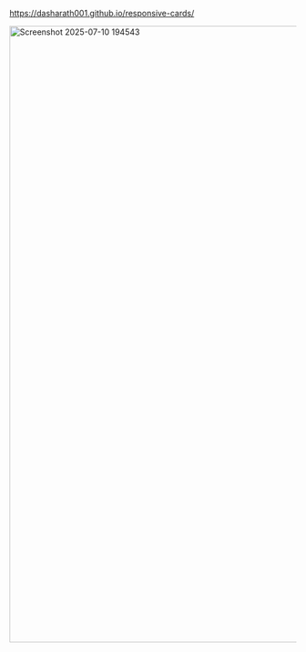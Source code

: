  https://dasharath001.github.io/responsive-cards/

 <img width="1920" height="1080" alt="Screenshot 2025-07-10 194543" src="https://github.com/user-attachments/assets/a02b98b8-e82e-4318-a639-053ea65f45fe" />
